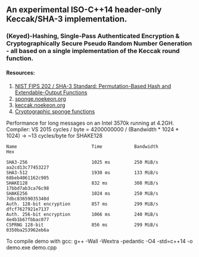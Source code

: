 ## An experimental ISO-C++14 header-only Keccak/SHA-3 implementation.

### (Keyed)-Hashing, Single-Pass Authenticated Encryption & Cryptographically Secure Pseudo Random Number Generation - all based on a single implementation of the Keccak round function.

#### Resources: 
1. [NIST FIPS 202 / SHA-3 Standard: Permutation-Based Hash and Extendable-Output Functions](http://dx.doi.org/10.6028/NIST.FIPS.202)
2. [sponge.noekeon.org](http://sponge.noekeon.org)
4. [keccak.noekeon.org](http://keccak.noekeon.org)
3. [Cryptographic sponge functions](http://sponge.noekeon.org/CSF-0.1.pdf)

Performance for long messages on an Intel 3570k running at 4.2GH. Compiler: VS 2015
cycles / byte = 4200000000 / (Bandwidth * 1024 * 1024)
 -> ~13 cycles/byte for SHAKE128

```
Name                            Time            Bandwidth               Hex

SHA3-256                        1025 ms         250 MiB/s               aa2cd13c77453227
SHA3-512                        1930 ms         133 MiB/s               68beb4061162c905
SHAKE128                        832 ms          308 MiB/s               17bbd7ab3ca76c98
SHAKE256                        1024 ms         250 MiB/s               7dbc83659035340d
Auth. 128-bit encryption        857 ms          299 MiB/s               dfcf7627921e7137
Auth. 256-bit encryption        1066 ms         240 MiB/s               4e4b1b67fbbac077
CSPRNG 128-bit                  856 ms          299 MiB/s               0350ba253962eb6a
```

To compile demo with gcc: g++ -Wall -Wextra -pedantic -O4 -std=c++14 -o demo.exe demo.cpp
